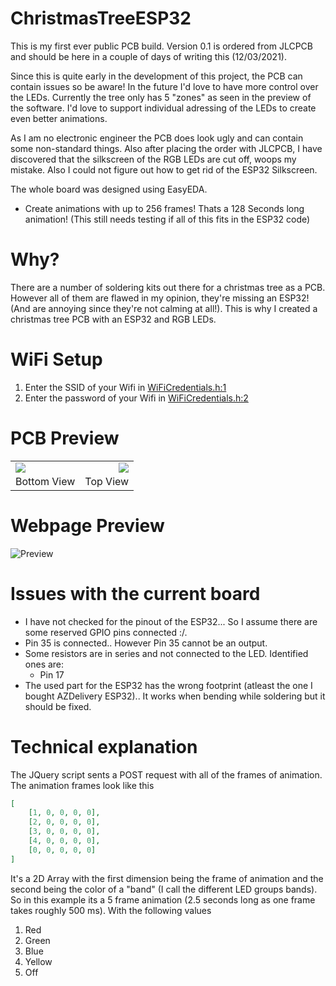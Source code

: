 # ChristmasTreeESP32

This is my first ever public PCB build. Version 0.1 is ordered from JLCPCB and should be here in a couple of days of writing this (12/03/2021).

Since this is quite early in the development of this project, the PCB can contain issues so be aware! In the future I'd love to have more control over the LEDs. Currently the tree only has 5 "zones" as seen in the preview of the software. I'd love to support individual adressing of the LEDs to create even better animations.

As I am no electronic engineer the PCB does look ugly and can contain some non-standard things. Also after placing the order with JLCPCB, I have discovered that the silkscreen of the RGB LEDs are cut off, woops my mistake. Also I could not figure out how to get rid of the ESP32 Silkscreen.

The whole board was designed using EasyEDA.

- Create animations with up to 256 frames! Thats a 128 Seconds long animation! (This still needs testing if all of this fits in the ESP32 code)

# Why?

There are a number of soldering kits out there for a christmas tree as a PCB. However all of them are flawed in my opinion, they're missing an ESP32! (And are annoying since they're not calming at all!).
This is why I created a christmas tree PCB with an ESP32 and RGB LEDs.

# WiFi Setup

1. Enter the SSID of your Wifi in [WiFiCredentials.h:1](https://github.com/Subtixx/ChristmasTreeESP32/blob/6ed7a89fb9c6c5deb8025a748663b42830a94d5e/esp32_code/WiFiCredentials.h#L1)
2. Enter the password of your Wifi in [WiFiCredentials.h:2](https://github.com/Subtixx/ChristmasTreeESP32/blob/6ed7a89fb9c6c5deb8025a748663b42830a94d5e/esp32_code/WiFiCredentials.h#L2)

# PCB Preview

<table>
  <tr>
    <td>
      <img src="https://user-images.githubusercontent.com/20743379/144643475-46dab2a0-32f6-418d-850d-f22997feaaa3.png" style="float:left;" />
      <br />
      Bottom View
    </td>
    <td>
      <img src="https://user-images.githubusercontent.com/20743379/144644482-c9d8dd02-7b3c-48c4-b41e-87ac5af607c9.png" style="float:right;"/>
      <br />
      Top View
    </td>
  </tr>
</table>


# Webpage Preview

![Preview](https://user-images.githubusercontent.com/20743379/144642977-bbb2b022-0c0c-4441-a916-1a5c6091e8bc.png)

# Issues with the current board

- I have not checked for the pinout of the ESP32... So I assume there are some reserved GPIO pins connected :/.
- Pin 35 is connected.. However Pin 35 cannot be an output.
- Some resistors are in series and not connected to the LED. Identified ones are:
  - Pin 17
- The used part for the ESP32 has the wrong footprint (atleast the one I bought AZDelivery ESP32).. It works when bending while soldering but it should be fixed.

# Technical explanation

The JQuery script sents a POST request with all of the frames of animation. The animation frames look like this
```json
[
    [1, 0, 0, 0, 0],
    [2, 0, 0, 0, 0],
    [3, 0, 0, 0, 0],
    [4, 0, 0, 0, 0],
    [0, 0, 0, 0, 0]
]
```

It's a 2D Array with the first dimension being the frame of animation and the second being the color of a "band" (I call the different LED groups bands).
So in this example its a 5 frame animation (2.5 seconds long as one frame takes roughly 500 ms). With the following values
1. Red
2. Green
3. Blue
4. Yellow
5. Off
